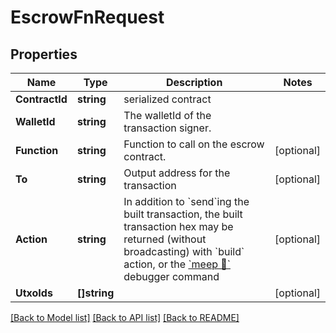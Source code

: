 # EscrowFnRequest

## Properties

Name | Type | Description | Notes
------------ | ------------- | ------------- | -------------
**ContractId** | **string** | serialized contract  | 
**WalletId** | **string** | The walletId of the transaction signer.  | 
**Function** | **string** | Function to call on the escrow contract. | [optional] 
**To** | **string** | Output address for the transaction | [optional] 
**Action** | **string** | In addition to &#x60;send&#x60;ing the built transaction, the built transaction hex may be returned (without broadcasting) with &#x60;build&#x60; action, or the [&#x60;meep 🔗&#x60;](https://github.com/gcash/meep) debugger command | [optional] 
**UtxoIds** | **[]string** |  | [optional] 

[[Back to Model list]](../README.md#documentation-for-models) [[Back to API list]](../README.md#documentation-for-api-endpoints) [[Back to README]](../README.md)


